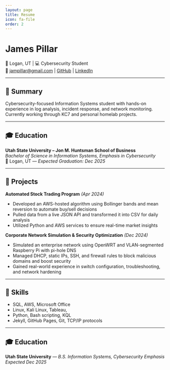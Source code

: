 ```yaml
---
layout: page
title: Resume
icon: fa-file
order: 2
---
```

# James Pillar

📍 Logan, UT | 💻 Cybersecurity Student  
📧 jampillar@gmail.com | [GitHub](https://github.com/jampillar) | [LinkedIn](https://linkedin.com/in/yourhandle)

---

## 🎯 Summary

Cybersecurity-focused Information Systems student with hands-on experience in log analysis, incident response, and network monitoring. Currently working through KC7 and personal homelab projects.

---
## 🎓 Education

**Utah State University – Jon M. Huntsman School of Business**  
*Bachelor of Science in Information Systems, Emphasis in Cybersecurity*  
📍 Logan, UT — _Expected Graduation: Dec 2025_

---

## 💼 Projects

**Automated Stock Trading Program** _(Apr 2024)_  
- Developed an AWS-hosted algorithm using Bollinger bands and mean reversion to automate buy/sell decisions  
- Pulled data from a live JSON API and transformed it into CSV for daily analysis  
- Utilized Python and AWS services to ensure real-time market insights

**Corporate Network Simulation & Security Optimization** _(Dec 2024)_  
- Simulated an enterprise network using OpenWRT and VLAN-segmented Raspberry Pi with pi-hole DNS  
- Managed DHCP, static IPs, SSH, and firewall rules to block malicious domains and boost security  
- Gained real-world experience in switch configuration, troubleshooting, and network hardening

---

## 🧠 Skills

- SQL, AWS, Microsoft Office 
- Linux, Kali Linux, Tableau,  
- Python, Bash scripting, KQL  
- Jekyll, GitHub Pages, Git, TCP/IP protocols

---

## 🎓 Education

**Utah State University** — *B.S. Information Systems, Cybersecurity Emphasis*  
_Expected Dec 2025_
